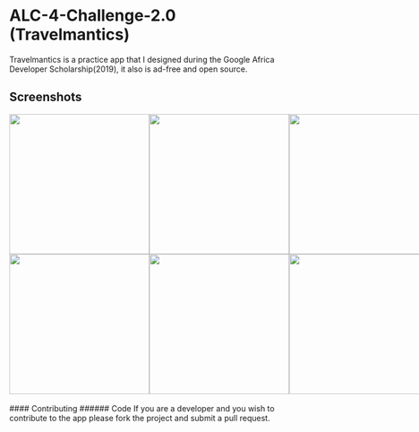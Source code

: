 # ALC-4-Challenge-2.0 (Travelmantics)

Travelmantics is a practice app that I designed during the Google Africa Developer Scholarship(2019), it also is ad-free and open source.<br/>

## Screenshots
<div style="display:flex;" >
  <img width="250" src="https://user-images.githubusercontent.com/22616354/71959011-60923100-31fa-11ea-9b7b-1b82666a87c6.png">
  <img width="250" src="https://user-images.githubusercontent.com/22616354/71959015-625bf480-31fa-11ea-9dda-b8f161c16171.png">
  <img width="250" src="https://user-images.githubusercontent.com/22616354/71959023-6556e500-31fa-11ea-8a26-322af7a6c3a5.png">
</div>

<div style="display:flex;" >
  <img width="250" src="https://user-images.githubusercontent.com/22616354/71959024-67b93f00-31fa-11ea-89e0-ca2f647413da.png">
  <img width="250" src="https://user-images.githubusercontent.com/22616354/71959033-6e47b680-31fa-11ea-815b-d6ce29abca73.png">
  <img width="250" src="https://user-images.githubusercontent.com/22616354/71959040-7273d400-31fa-11ea-9121-1453bd74b2fb.png">
  <img width="250" src="https://user-images.githubusercontent.com/22616354/71959052-7869b500-31fa-11ea-99ee-112669e12a6a.png">
</div>

</br>
#### Contributing
###### Code 
If you are a developer and you wish to contribute to the app please fork the project
and submit a pull request.
